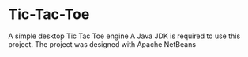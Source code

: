 # Tic-Tac-Toe
A simple desktop Tic Tac Toe engine
A Java JDK is required to use this project.
The project was designed with Apache NetBeans
